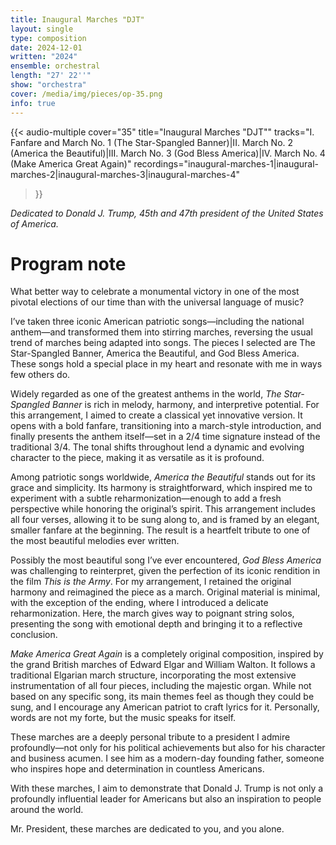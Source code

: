 ```yaml
---
title: Inaugural Marches "DJT"
layout: single
type: composition
date: 2024-12-01
written: "2024"
ensemble: orchestral
length: "27' 22''"
show: "orchestra"
cover: /media/img/pieces/op-35.png
info: true
---
```


{{< audio-multiple
    cover="35"
    title="Inaugural Marches \"DJT\""
    tracks="I. Fanfare and March No. 1 (The Star-Spangled Banner)|II. March No. 2 (America the Beautiful)|III. March No. 3 (God Bless America)|IV. March No. 4 (Make America Great Again)"
    recordings="inaugural-marches-1|inaugural-marches-2|inaugural-marches-3|inaugural-marches-4"
>}}

*Dedicated to Donald J. Trump, 45th and 47th president of the United States of America.*

# Program note

What better way to celebrate a monumental victory in one of the most pivotal elections of our time than with the universal language of music?

I’ve taken three iconic American patriotic songs—including the national anthem—and transformed them into stirring marches, reversing the usual trend of marches being adapted into songs. The pieces I selected are The Star-Spangled Banner, America the Beautiful, and God Bless America. These songs hold a special place in my heart and resonate with me in ways few others do.

Widely regarded as one of the greatest anthems in the world, *The Star-Spangled Banner* is rich in melody, harmony, and interpretive potential. For this arrangement, I aimed to create a classical yet innovative version. It opens with a bold fanfare, transitioning into a march-style introduction, and finally presents the anthem itself—set in a 2/4 time signature instead of the traditional 3/4. The tonal shifts throughout lend a dynamic and evolving character to the piece, making it as versatile as it is profound.

Among patriotic songs worldwide, *America the Beautiful* stands out for its grace and simplicity. Its harmony is straightforward, which inspired me to experiment with a subtle reharmonization—enough to add a fresh perspective while honoring the original’s spirit. This arrangement includes all four verses, allowing it to be sung along to, and is framed by an elegant, smaller fanfare at the beginning. The result is a heartfelt tribute to one of the most beautiful melodies ever written.

Possibly the most beautiful song I’ve ever encountered, *God Bless America* was challenging to reinterpret, given the perfection of its iconic rendition in the film *This is the Army*. For my arrangement, I retained the original harmony and reimagined the piece as a march. Original material is minimal, with the exception of the ending, where I introduced a delicate reharmonization. Here, the march gives way to poignant string solos, presenting the song with emotional depth and bringing it to a reflective conclusion.

*Make America Great Again* is a completely original composition, inspired by the grand British marches of Edward Elgar and William Walton. It follows a traditional Elgarian march structure, incorporating the most extensive instrumentation of all four pieces, including the majestic organ. While not based on any specific song, its main themes feel as though they could be sung, and I encourage any American patriot to craft lyrics for it. Personally, words are not my forte, but the music speaks for itself.

These marches are a deeply personal tribute to a president I admire profoundly—not only for his political achievements but also for his character and business acumen. I see him as a modern-day founding father, someone who inspires hope and determination in countless Americans.

With these marches, I aim to demonstrate that Donald J. Trump is not only a profoundly influential leader for Americans but also an inspiration to people around the world.

Mr. President, these marches are dedicated to you, and you alone.
